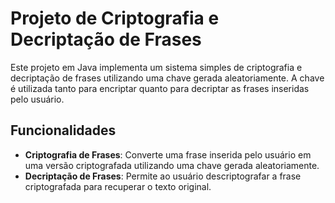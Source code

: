 # Projeto de Criptografia e Decriptação de Frases

Este projeto em Java implementa um sistema simples de criptografia e decriptação de frases utilizando uma chave gerada aleatoriamente. A chave é utilizada tanto para encriptar quanto para decriptar as frases inseridas pelo usuário.

## Funcionalidades

- **Criptografia de Frases**: Converte uma frase inserida pelo usuário em uma versão criptografada utilizando uma chave gerada aleatoriamente.
- **Decriptação de Frases**: Permite ao usuário descriptografar a frase criptografada para recuperar o texto original.
